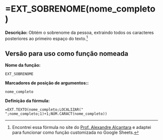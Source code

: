 # =EXT_SOBRENOME(nome_completo)

**Descrição:** Obtém o sobrenome da pessoa, extraindo todos os caracteres posteriores ao primeiro espaço do texto.[^1]

## Versão para uso como função nomeada

**Nome da função:**
```
EXT_SOBRENOME
```
**Marcadores de posição de argumentos::**
```
nome_completo
```

**Definição da fórmula:**
```
=EXT.TEXTO(nome_completo;LOCALIZAR(" ";nome_completo;1)+1;NÚM.CARACT(nome_completo))
```
[^1]: Encontrei essa fórmula no site do [Prof. Alexandre Alcantara](https://alcantara.pro.br/portal/2021/04/17/dica-excel-como-separar-nome-do-sobrenome-no-excel/) e adaptei para funcionar como função customizada no Google Sheets.